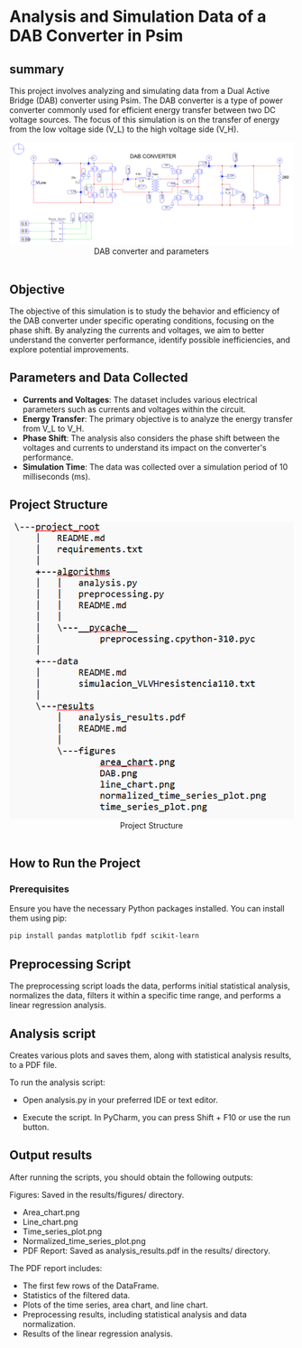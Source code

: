 # Analysis and Simulation Data of a DAB Converter in Psim

## summary

This project involves analyzing and simulating data from a Dual Active Bridge (DAB) converter using Psim. The DAB converter is a type of power converter commonly used for efficient energy transfer between two DC voltage sources. The focus of this simulation is on the transfer of energy from the low voltage side (V_L) to the high voltage side (V_H).

<div align="center">
  <img src="/taller3/project_root/results/figures/DAB.png" alt="convertidor"/>
</div>

<div align="center"> DAB converter and parameters  </div> 
<br>

## Objective

The objective of this simulation is to study the behavior and efficiency of the DAB converter under specific operating conditions, focusing on the phase shift. By analyzing the currents and voltages, we aim to better understand the converter performance, identify possible inefficiencies, and explore potential improvements.





## Parameters and Data Collected

- **Currents and Voltages**: The dataset includes various electrical parameters such as currents and voltages within the circuit.
- **Energy Transfer**: The primary objective is to analyze the energy transfer from V_L to V_H.
- **Phase Shift**: The analysis also considers the phase shift between the voltages and currents to understand its impact on the converter's performance.
- **Simulation Time**: The data was collected over a simulation period of 10 milliseconds (ms).

## Project Structure

<div align="center">
  <img src="/taller3/project_root/results/figures/lista-archivos.png" alt="convertidor"/>
</div>

<div align="center"> Project Structure  </div> 
<br>

## How to Run the Project

### Prerequisites

Ensure you have the necessary Python packages installed. You can install them using pip:

```sh
pip install pandas matplotlib fpdf scikit-learn

```
## Preprocessing Script
The preprocessing script loads the data, performs initial statistical analysis, normalizes the data, filters it within a specific time range, and performs a linear regression analysis.

## Analysis script 
Creates various plots and saves them, along with statistical analysis results, to a PDF file.

To run the analysis script:

- Open analysis.py in your preferred IDE or text editor.

- Execute the script. In PyCharm, you can press Shift + F10 or use the run button.

## Output results

After running the scripts, you should obtain the following outputs:

Figures: Saved in the results/figures/ directory.

- Area_chart.png
- Line_chart.png
- Time_series_plot.png
- Normalized_time_series_plot.png
- PDF Report: Saved as analysis_results.pdf in the results/ directory.

The PDF report includes:

- The first few rows of the DataFrame.
- Statistics of the filtered data.
- Plots of the time series, area chart, and line chart.
- Preprocessing results, including statistical analysis and data normalization.
- Results of the linear regression analysis.
